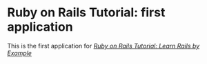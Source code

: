 # Ruby on Rails Tutorial: first application

This is the first application for
[*Ruby on Rails Tutorial: Learn Rails by Example*](http://railstutorial.org/) 
